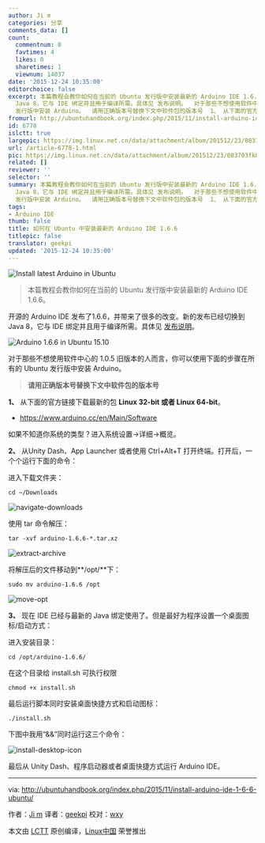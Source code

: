```yaml
---
author: Ji m
categories: 分享
comments_data: []
count:
  commentnum: 0
  favtimes: 4
  likes: 0
  sharetimes: 1
  viewnum: 14037
date: '2015-12-24 10:35:00'
editorchoice: false
excerpt: 本篇教程会教你如何在当前的 Ubuntu 发行版中安装最新的 Arduino IDE 1.6.6。  开源的 Arduino IDE 发布了1.6.6，并带来了很多的改变。新的发布已经切换到
  Java 8，它与 IDE 绑定并且用于编译所需。具体见 发布说明。  对于那些不想使用软件中心的 1.0.5 旧版本的人而言，你可以使用下面的步骤在所有的 Ubuntu
  发行版中安装 Arduino。  请用正确版本号替换下文中软件包的版本号  1、 从下面的官方链接下载最新的包 Linux 32-bit 或者 Linux 64-bit。  https://www.arduino.cc/en/Main/Software  如果不知道你系统的类型？进入系统设置-详
fromurl: http://ubuntuhandbook.org/index.php/2015/11/install-arduino-ide-1-6-6-ubuntu/
id: 6778
islctt: true
largepic: https://img.linux.net.cn/data/attachment/album/201512/23/083703fk8c02ujz74rqq30.png
url: /article-6778-1.html
pic: https://img.linux.net.cn/data/attachment/album/201512/23/083703fk8c02ujz74rqq30.png.thumb.jpg
related: []
reviewer: ''
selector: ''
summary: 本篇教程会教你如何在当前的 Ubuntu 发行版中安装最新的 Arduino IDE 1.6.6。  开源的 Arduino IDE 发布了1.6.6，并带来了很多的改变。新的发布已经切换到
  Java 8，它与 IDE 绑定并且用于编译所需。具体见 发布说明。  对于那些不想使用软件中心的 1.0.5 旧版本的人而言，你可以使用下面的步骤在所有的 Ubuntu
  发行版中安装 Arduino。  请用正确版本号替换下文中软件包的版本号  1、 从下面的官方链接下载最新的包 Linux 32-bit 或者 Linux 64-bit。  https://www.arduino.cc/en/Main/Software  如果不知道你系统的类型？进入系统设置-详
tags:
- Arduino IDE
thumb: false
title: 如何在 Ubuntu 中安装最新的 Arduino IDE 1.6.6
titlepic: false
translator: geekpi
updated: '2015-12-24 10:35:00'
---
```


![Install latest Arduino in Ubuntu](/data/attachment/album/201512/23/083703fk8c02ujz74rqq30.png)



> 
> 本篇教程会教你如何在当前的 Ubuntu 发行版中安装最新的 Arduino IDE 1.6.6。
> 
> 
> 


开源的 Arduino IDE 发布了1.6.6，并带来了很多的改变。新的发布已经切换到 Java 8，它与 IDE 绑定并且用于编译所需。具体见 [发布说明](https://www.arduino.cc/en/Main/ReleaseNotes)。


![Arduino 1.6.6 in Ubuntu 15.10](/data/attachment/album/201512/23/083704utct2u3ljn7g29hx.jpg)


对于那些不想使用软件中心的 1.0.5 旧版本的人而言，你可以使用下面的步骤在所有的 Ubuntu 发行版中安装 Arduino。



> 
> **请用正确版本号替换下文中软件包的版本号**
> 
> 
> 


**1、** 从下面的官方链接下载最新的包 **Linux 32-bit 或者 Linux 64-bit**。


* <https://www.arduino.cc/en/Main/Software>


如果不知道你系统的类型？进入系统设置->详细->概览。


**2、** 从Unity Dash、App Launcher 或者使用 Ctrl+Alt+T 打开终端。打开后，一个个运行下面的命令：


进入下载文件夹：



```
cd ~/Downloads

```

![navigate-downloads](/data/attachment/album/201512/23/083704bxw6fxl2ff22d68k.jpg)


使用 tar 命令解压：



```
tar -xvf arduino-1.6.6-*.tar.xz

```

![extract-archive](/data/attachment/album/201512/23/083704hxo781oay7ytztyz.jpg)


将解压后的文件移动到**/opt/**下：



```
sudo mv arduino-1.6.6 /opt

```

![move-opt](/data/attachment/album/201512/23/083705hypxpj1tjwzbj18b.jpg)


**3、** 现在 IDE 已经与最新的 Java 绑定使用了。但是最好为程序设置一个桌面图标/启动方式：


进入安装目录：



```
cd /opt/arduino-1.6.6/

```

在这个目录给 install.sh 可执行权限



```
chmod +x install.sh

```

最后运行脚本同时安装桌面快捷方式和启动图标：



```
./install.sh

```

下图中我用“&&”同时运行这三个命令：


![install-desktop-icon](/data/attachment/album/201512/23/083705xzi00mb5nxh087pk.jpg)


最后从 Unity Dash、程序启动器或者桌面快捷方式运行 Arduino IDE。




---


via: <http://ubuntuhandbook.org/index.php/2015/11/install-arduino-ide-1-6-6-ubuntu/>


作者：[Ji m](http://ubuntuhandbook.org/index.php/about/) 译者：[geekpi](https://github.com/geekpi) 校对：[wxy](https://github.com/wxy)


本文由 [LCTT](https://github.com/LCTT/TranslateProject) 原创编译，[Linux中国](https://linux.cn/) 荣誉推出